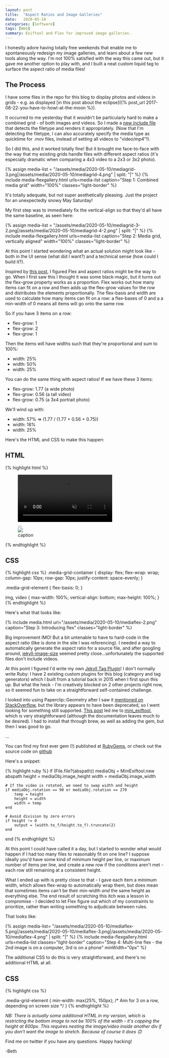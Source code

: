 ```yaml
---
layout: post
title:  "Aspect Ratios and Image Galleries"
date:   2020-05-10
categories: [Software]
tags: [Web]
summary: Exiftool and Flex for improved image galleries.
---
```


I honestly adore having totally free weekends that enable me to spontaneously redesign my image galleries, and learn about a few new tools along the way. I'm not 100% satisfied with the way this came out, but it gave me another option to play with, and I built a neat custom liquid tag to surface the aspect ratio of media files!

## The Process ##

I have some files in the repo for this blog to display photos and videos in grids - e.g. as displayed [in this post about the eclipse]({% post_url 2017-08-22-you-have-to-howl-at-the-moon %}).

It occurred to me yesterday that it wouldn't be particularly hard to make a combined grid - of both images and videos. So I made a [new include file](https://github.com/abethcrane/bethcrane.com/tree/master/_includes) that detects the filetype and renders it appropriately. (Now that I'm detecting the filetype, I can also accurately specify the media type as quicktime for .mov files, instead of setting all videos to "video/mp4"!).

So I did this, and it worked totally fine! But it brought me face-to-face with the way that my existing grids handle files with different aspect ratios (it's especially dramatic when comparing a 4x3 video to a 2x3 or 3x2 photo).

{% assign media-list = "/assets/media/2020-05-10/mediagrid-3.png|/assets/media/2020-05-10/mediagrid-4.png" | split: "|" %}
{% include media-flexgallery.html urls=media-list caption="Step 1: Combined media grid" width="100%" classes="light-border" %}

It's totally adequate, but not super aesthetically pleasing. Just the project for an unexpectedly snowy May Saturday!

My first step was to immediately fix the vertical-align so that they'd all have the same baseline, as seen here:

{% assign media-list = "/assets/media/2020-05-10/mediagrid-3-2.png|/assets/media/2020-05-10/mediagrid-4-2.png" | split: "|" %}
{% include media-flexgallery.html urls=media-list caption="Step 2: Media grid, vertically aligned" width="100%" classes="light-border" %}

At this point I started wondering what an actual solution might look like - both in the UI sense (what did I want?) and a technical sense (how could I build it?). 

Inspired by [this post](https://www.aravindiyer.com/tech/equal-height-image-gallery/), I figured Flex and aspect ratios might be the way to go. When I first saw this I thought it was some black-magic, but it turns out the flex-grow property works as a proportion. Flex works out how many items can fit on a row  and then adds up the flex-grow values for the row and distributes the elements proportionally. The flex-basis and width are used to calculate how many items can fit on a row: a flex-bases of 0 and a a min-width of 0 means all items will go onto the same row.

So if you have 3 items on a row:
- flex-grow: 1
- flex-grow: 2
- flex-grow: 1

Then the items will have widths such that they're proportional and sum to 100%:
- width: 25%
- width: 50%
- width: 25%

You can do the same thing with aspect ratios! If we have these 3 items:
- flex-grow: 1.77 (a wide photo)
- flex-grow: 0.56 (a tall video)
- flex-grow: 0.75 (a 3x4 portrait photo)

We'll wind up with:
- width: 57%  => (1.77 / (1.77 + 0.56 + 0.75))
- width: 18%
- width: 25%

Here's the HTML and CSS to make this happen:

## HTML ##
{% highlight html %}
<figure style="width: 100%;">
    <div class="media-grid-container">
        <!-- NB: This is where we have to hard-code in the aspect ratio -->
        <div class="media-grid-element" style="flex-grow:<aspect ratio>;">
            <video autoplay controls muted loop>
                <source src="src" type="video/mp4">
            </video>
        </div>
        ...
        <div class="media-grid-element" style="flex-grow:<aspect ratio>;">
            <img src="src"/>
        </div>
    </div>
    <figcaption>caption</figcaption>
</figure>
{% endhighlight %}

## CSS ##

{% highlight css %}
.media-grid-container {
    display: flex;
    flex-wrap: wrap;
    column-gap: 10px;
    row-gap: 10px;
    justify-content: space-evenly;
}

.media-grid-element {
    flex-basis: 0;
}

img, video {
    max-width: 100%;
    vertical-align: bottom;
    max-height: 100%;
}
{% endhighlight  %}

Here's what that looks like:

{% include media.html url="/assets/media/2020-05-10/mediaflex-2.png" caption="Step 3: Introducing flex" classes="light-border" %}

Big improvement IMO! But a bit untenable to have to hard-code in the aspect ratio (like is done in the site I was referencing). I needed a way to automatically generate the aspect ratio for a source file, and after googling around, [jekyll-image-size](https://github.com/generalui/jekyll-image-size) seemed pretty close...unfortunately the supported files don't include videos.

At this point I figured I'd write my own [Jekyll Tag Plugin](https://jekyllrb.com/docs/plugins/your-first-plugin/)! I don't normally write Ruby: I have 2 existing custom plugins for this blog (category and tag generators) which I built from a tutorial back in 2015 when I first spun this up. But what the heck - I'm creatively blocked on 2 other projects right now, so it seemed fun to take on a straightforward self-contained challenge.

I looked into using Paperclip::Geometry after I saw it [mentioned on StackOverflow](https://stackoverflow.com/questions/15829555/how-to-get-properties-of-video), but the library appears to have been deprecated, so I went looking for something still supported. [This post](https://stackoverflow.com/questions/5287603/how-to-extract-orientation-information-from-videos/6567969) led me to [mini_exiftool](https://github.com/janfri/mini_exiftool), which is very straightforward (although the documentation leaves much to be desired). I had to install that through brew, as well as adding the gem, but then I was good to go.

...

You can find my first ever gem (!) published at [RubyGems](https://rubygems.org/gems/jekyll-aspect-ratio), or check out the source code on [github](https://github.com/abethcrane/jekyll-aspect-ratio)

Here's a snippet:

{% highlight ruby %}
if (File.file?(abspath))
    mediaObj = MiniExiftool.new abspath
    height = mediaObj.image_height
    width = mediaObj.image_width

    # If the video is rotated, we need to swap width and height
    if mediaObj.rotation == 90 or mediaObj.rotation == 270
        temp = height
        height = width
        width = temp
    end

    # Avoid division by zero errors
    if height != 0
        output = (width.to_f/height.to_f).truncate(2)
    end
end
{% endhighlight %}

At this point I could have called it a day, but I started to wonder what would happen if I had too many files to reasonably fit on one line? I suppose ideally you'd have some kind of minimum height per line, or maximum number of items per line, and create a new row if the conditions aren't met - each row still remaining at a consistent height.

What I ended up with is pretty close to that - I gave each item a minimum width, which allows flex-wrap to automatically wrap them, but does mean that sometimes items can't be their min-width *and* the same height as everything else. The end result of scratching this itch was a lesson in compromise - I decided to let Flex figure out which of my constraints to prioritize, rather than writing something to adjudicate between rules.

That looks like:

{% assign media-list= "/assets/media/2020-05-10/mediaflex-5.png|/assets/media/2020-05-10/mediaflex-3.png|/assets/media/2020-05-10/mediaflex-4.png" | split: "|"  %}
{% include media-flexgallery.html urls=media-list classes="light-border" caption="Step 4: Multi-line flex - the 2nd image is on a computer, 3rd is on a phone" minWidth="0px" %}

The additional CSS to do this is very straightforward, and there's no additional HTML at all.

## CSS ##
{% highlight css %}

.media-grid-element {
    min-width: max(25%, 150px); /* Aim for 3 on a row, depending on screen size */
}
{% endhighlight %}

*NB: There is actually some additional HTML in my version, which is restricting the bottom image to not be 100% of the width - it's capping the height at 600px. This requires nesting the image/video inside another div if you don't want the image to stretch. Because of course it does 🙃*

Find me on twitter if you have any questions. Happy hacking!

-Beth